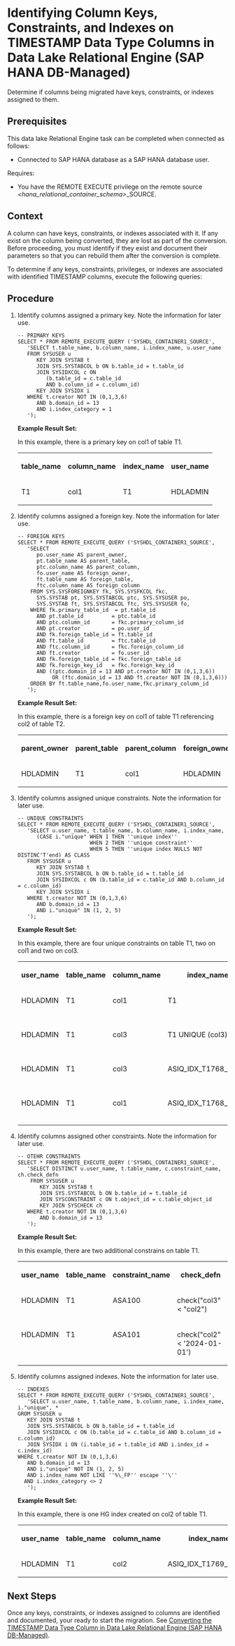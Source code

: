 <!-- loioc0c6b41345484cc3b1f8204cbef800bd -->

# Identifying Column Keys, Constraints, and Indexes on TIMESTAMP Data Type Columns in Data Lake Relational Engine \(SAP HANA DB-Managed\)

Determine if columns being migrated have keys, constraints, or indexes assigned to them.



<a name="loioc0c6b41345484cc3b1f8204cbef800bd__prereq_hjc_tmr_k1c"/>

## Prerequisites

This data lake Relational Engine task can be completed when connected as follows:

-   Connected to SAP HANA database as a SAP HANA database user.

Requires:

-   You have the REMOTE EXECUTE privilege on the remote source *<hana\_relational\_container\_schema\>*\_SOURCE.



<a name="loioc0c6b41345484cc3b1f8204cbef800bd__context_dsf_5mr_k1c"/>

## Context

A column can have keys, constraints, or indexes associated with it. If any exist on the column being converted, they are lost as part of the conversion. Before proceeding, you must identify if they exist and document their parameters so that you can rebuild them after the conversion is complete.

To determine if any keys, constraints, privileges, or indexes are associated with identified TIMESTAMP columns, execute the following queries:



<a name="loioc0c6b41345484cc3b1f8204cbef800bd__steps_kct_5mr_k1c"/>

## Procedure

1.  Identify columns assigned a primary key. Note the information for later use.

    ```
    -- PRIMARY KEYS
    SELECT * FROM REMOTE_EXECUTE_QUERY ('SYSHDL_CONTAINER1_SOURCE', 
       'SELECT t.table_name, b.column_name, i.index_name, u.user_name 
       FROM SYSUSER u 
          KEY JOIN SYSTAB t 
          JOIN SYS.SYSTABCOL b ON b.table_id = t.table_id
          JOIN SYSIDXCOL c ON 
             (b.table_id = c.table_id 
             AND b.column_id = c.column_id) 
          KEY JOIN SYSIDX i 
       WHERE t.creator NOT IN (0,1,3,6)
          AND b.domain_id = 13
          AND i.index_category = 1
       ');
    ```

    **Example Result Set:**

    In this example, there is a primary key on col1 of table T1.


    <table>
    <tr>
    <th valign="top">

    table\_name
    
    </th>
    <th valign="top">

    column\_name
    
    </th>
    <th valign="top">

    index\_name
    
    </th>
    <th valign="top">

    user\_name
    
    </th>
    </tr>
    <tr>
    <td valign="top">
    
    T1
    
    </td>
    <td valign="top">
    
    col1
    
    </td>
    <td valign="top">
    
    T1
    
    </td>
    <td valign="top">
    
    HDLADMIN
    
    </td>
    </tr>
    </table>
    
2.  Identify columns assigned a foreign key. Note the information for later use.

    ```
    -- FOREIGN KEYS
    SELECT * FROM REMOTE_EXECUTE_QUERY ('SYSHDL_CONTAINER1_SOURCE', 
       'SELECT
          po.user_name AS parent_owner,
          pt.table_name AS parent_table,
          ptc.column_name AS parent_column,
          fo.user_name AS foreign_owner,
          ft.table_name AS foreign_table,
          ftc.column_name AS foreign_column
        FROM SYS.SYSFOREIGNKEY fk, SYS.SYSFKCOL fkc,
          SYS.SYSTAB pt, SYS.SYSTABCOL ptc, SYS.SYSUSER po,
          SYS.SYSTAB ft, SYS.SYSTABCOL ftc, SYS.SYSUSER fo,
        WHERE fk.primary_table_id  = pt.table_id
          AND pt.table_id         = ptc.table_id
          AND ptc.column_id       = fkc.primary_column_id
          AND pt.creator          = po.user_id
          AND fk.foreign_table_id = ft.table_id
          AND ft.table_id         = ftc.table_id
          AND ftc.column_id       = fkc.foreign_column_id
          AND ft.creator          = fo.user_id
          AND fk.foreign_table_id = fkc.foreign_table_id
          AND fk.foreign_key_id   = fkc.foreign_key_id
          AND ((ptc.domain_id = 13 AND pt.creator NOT IN (0,1,3,6))
               OR (ftc.domain_id = 13 AND ft.creator NOT IN (0,1,3,6)))
        ORDER BY ft.table_name,fo.user_name,fkc.primary_column_id
       ');
    ```

    **Example Result Set:**

    In this example, there is a foreign key on col1 of table T1 referencing col2 of table T2.


    <table>
    <tr>
    <th valign="top">

    parent\_owner
    
    </th>
    <th valign="top">

    parent\_table
    
    </th>
    <th valign="top">

    parent\_column
    
    </th>
    <th valign="top">

    foreign\_owner
    
    </th>
    <th valign="top">

    foreign\_table
    
    </th>
    <th valign="top">

    foreign\_column
    
    </th>
    </tr>
    <tr>
    <td valign="top">
    
    HDLADMIN
    
    </td>
    <td valign="top">
    
    T1
    
    </td>
    <td valign="top">
    
    col1
    
    </td>
    <td valign="top">
    
    HDLADMIN
    
    </td>
    <td valign="top">
    
    T2
    
    </td>
    <td valign="top">
    
    col2
    
    </td>
    </tr>
    </table>
    
3.  Identify columns assigned unique constraints. Note the information for later use.

    ```
    -- UNIQUE CONSTRAINTS
    SELECT * FROM REMOTE_EXECUTE_QUERY ('SYSHDL_CONTAINER1_SOURCE', 
       'SELECT u.user_name, t.table_name, b.column_name, i.index_name, 
          (CASE i."unique" WHEN 1 THEN ''unique index'' 
                           WHEN 2 THEN ''unique constraint''
                           WHEN 5 THEN ''unique index NULLS NOT DISTINC'T'end) AS CLASS
       FROM SYSUSER u 
          KEY JOIN SYSTAB t 
          JOIN SYS.SYSTABCOL b ON b.table_id = t.table_id 
          JOIN SYSIDXCOL c ON (b.table_id = c.table_id AND b.column_id = c.column_id)
          KEY JOIN SYSIDX i
       WHERE t.creator NOT IN (0,1,3,6) 
          AND b.domain_id = 13
          AND i."unique" IN (1, 2, 5)
       ');
    ```

    **Example Result Set:**

    In this example, there are four unique constraints on table T1, two on col1 and two on col3.


    <table>
    <tr>
    <th valign="top">

    user\_name
    
    </th>
    <th valign="top">

    table\_name
    
    </th>
    <th valign="top">

    column\_name
    
    </th>
    <th valign="top">

    index\_name
    
    </th>
    <th valign="top">

    class
    
    </th>
    </tr>
    <tr>
    <td valign="top">
    
    HDLADMIN
    
    </td>
    <td valign="top">
    
    T1
    
    </td>
    <td valign="top">
    
    col1
    
    </td>
    <td valign="top">
    
    T1
    
    </td>
    <td valign="top">
    
    unique constraint
    
    </td>
    </tr>
    <tr>
    <td valign="top">
    
    HDLADMIN
    
    </td>
    <td valign="top">
    
    T1
    
    </td>
    <td valign="top">
    
    col3
    
    </td>
    <td valign="top">
    
    T1 UNIQUE \(col3\)
    
    </td>
    <td valign="top">
    
    unique constraint
    
    </td>
    </tr>
    <tr>
    <td valign="top">
    
    HDLADMIN
    
    </td>
    <td valign="top">
    
    T1
    
    </td>
    <td valign="top">
    
    col3
    
    </td>
    <td valign="top">
    
    ASIQ\_IDX\_T1768\_I5\_HG
    
    </td>
    <td valign="top">
    
    unique constraint
    
    </td>
    </tr>
    <tr>
    <td valign="top">
    
    HDLADMIN
    
    </td>
    <td valign="top">
    
    T1
    
    </td>
    <td valign="top">
    
    col1
    
    </td>
    <td valign="top">
    
    ASIQ\_IDX\_T1768\_I6\_HG
    
    </td>
    <td valign="top">
    
    unique constraint
    
    </td>
    </tr>
    </table>
    
4.  Identify columns assigned other constraints. Note the information for later use.

    ```
    -- OTEHR CONSTRAINTS
    SELECT * FROM REMOTE_EXECUTE_QUERY ('SYSHDL_CONTAINER1_SOURCE', 
       'SELECT DISTINCT u.user_name, t.table_name, c.constraint_name, ch.check_defn
        FROM SYSUSER u 
           KEY JOIN SYSTAB t 
           JOIN SYS.SYSTABCOL b ON b.table_id = t.table_id
           JOIN SYSCONSTRAINT c ON t.object_id = c.table_object_id
           KEY JOIN SYSCHECK ch
       WHERE t.creator NOT IN (0,1,3,6)
           AND b.domain_id = 13
       ');
    ```

    **Example Result Set:**

    In this example, there are two additional constrains on table T1.


    <table>
    <tr>
    <th valign="top">

    user\_name
    
    </th>
    <th valign="top">

    table\_name
    
    </th>
    <th valign="top">

    constraint\_name
    
    </th>
    <th valign="top">

    check\_defn
    
    </th>
    </tr>
    <tr>
    <td valign="top">
    
    HDLADMIN
    
    </td>
    <td valign="top">
    
    T1
    
    </td>
    <td valign="top">
    
    ASA100
    
    </td>
    <td valign="top">
    
    check\("col3"< "col2"\)
    
    </td>
    </tr>
    <tr>
    <td valign="top">
    
    HDLADMIN
    
    </td>
    <td valign="top">
    
    T1
    
    </td>
    <td valign="top">
    
    ASA101
    
    </td>
    <td valign="top">
    
    check\("col2" < '2024-01-01'\)
    
    </td>
    </tr>
    </table>
    
5.  Identify columns assigned indexes. Note the information for later use.

    ```
    -- INDEXES
    SELECT * FROM REMOTE_EXECUTE_QUERY ('SYSHDL_CONTAINER1_SOURCE', 
       'SELECT u.user_name, t.table_name, b.column_name, i.index_name, i."unique", *
    GROM SYSUSER u 
       KEY JOIN SYSTAB t 
       JOIN SYS.SYSTABCOL b ON b.table_id = t.table_id
       JOIN SYSIDXCOL c ON (b.table_id = c.table_id AND b.column_id = c.column_id) 
       JOIN SYSIDX i ON (i.table_id = t.table_id AND i.index_id = c.index_id)
    WHERE t.creator NOT IN (0,1,3,6)
       AND b.domain_id = 13
       AND i."unique" NOT IN (1, 2, 5)
       AND i.index_name NOT LIKE ''%\_FP'' escape ''\'' 
      AND i.index_category <> 2
       ');
    ```

    **Example Result Set:**

    In this example, there is one HG index created on col2 of table T1.


    <table>
    <tr>
    <th valign="top">

    user\_name
    
    </th>
    <th valign="top">

    table\_name
    
    </th>
    <th valign="top">

    column\_name
    
    </th>
    <th valign="top">

    index\_name
    
    </th>
    <th valign="top">

    index\_type
    
    </th>
    </tr>
    <tr>
    <td valign="top">
    
    HDLADMIN
    
    </td>
    <td valign="top">
    
    T1
    
    </td>
    <td valign="top">
    
    col2
    
    </td>
    <td valign="top">
    
    ASIQ\_IDX\_T1769\_C2\_HG
    
    </td>
    <td valign="top">
    
    HG
    
    </td>
    </tr>
    </table>
    



<a name="loioc0c6b41345484cc3b1f8204cbef800bd__postreq_djf_gc3_41c"/>

## Next Steps

Once any keys, constraints, or indexes assigned to columns are identified and documented, your ready to start the migration. See [Converting the TIMESTAMP Data Type Column in Data Lake Relational Engine \(SAP HANA DB-Managed\)](converting-the-timestamp-data-type-column-in-data-lake-relational-engine-sap-hana-db-mana-cb32311.md).

